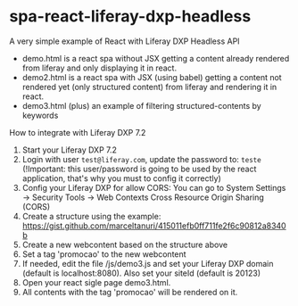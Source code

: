 # spa-react-liferay-dxp-headless

A very simple example of React with Liferay DXP Headless API

- demo.html is a react spa without JSX getting a content already rendered from liferay and only displaying it in react.
- demo2.html is a react spa with JSX (using babel) getting a content not rendered yet (only structured content) from liferay and rendering it in react.
- demo3.html (plus) an example of filtering structured-contents by keywords

How to integrate with Liferay DXP 7.2

1. Start your Liferay DXP 7.2
2. Login with user `test@liferay.com`, update the password to: `teste` (!Important: this user/password is going to be used by the react application, that's why you must to config it correctly)
3. Config your Liferay DXP for allow CORS: You can go to System Settings -> Security Tools -> Web Contexts Cross Resource Origin Sharing (CORS)
4. Create a structure using the example: https://gist.github.com/marceltanuri/415011efb0ff711fe2f6c90812a8340b
5. Create a new webcontent based on the structure above
6. Set a tag 'promocao' to the new webcontent
7. If needed, edit the file /js/demo3.js and set your Liferay DXP domain (default is localhost:8080). Also set your siteId (default is 20123)
8. Open your react sigle page demo3.html.
9. All contents with the tag 'promocao' will be rendered on it.
